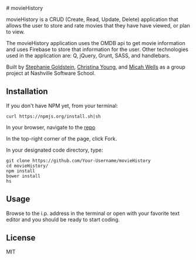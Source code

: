 


<snippet>
<content>
# movieHistory

movieHistory is a CRUD (Create, Read, Update, Delete) application that allows the user to store and rate movies that they have have viewed, or plan to view.

The movieHistory application uses the OMDB api to get movie information and uses Firebase to store that information for the user. Other technologies used in the application are: Q, jQuery, Grunt, SASS, and handlebars.

Built by <a href="https://github.com/stephanieg0">Stephanie Goldstein</a>, <a href="https://github.com/ChristinaJYoung">Christina Young</a>, and <a href="https://github.com/micahp0506">Micah Wells</a> as a group project at Nashville Software School.

## Installation
If you don't have NPM yet, from your terminal:

`curl https://npmjs.org/install.sh|sh`

In your browser, navigate to the <a href="https://github.com/stephanieg0/movieHistory">repo</a>

In the top-right corner of the page, click Fork.

In your designated code directory, type:

```
git clone https://github.com/Your-Username/movieHistory
cd movieHistory/
npm install
bower install
hs
```
## Usage
Browse to the i.p. address in the terminal or open with your favorite text editor and you should be ready to start coding.
## License
MIT
</content>
</snippet>
